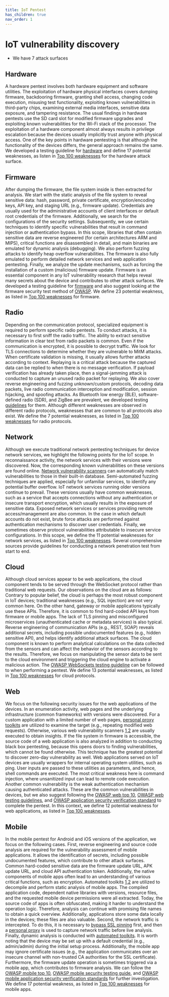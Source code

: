 ```yaml
---
title: IoT Pentest
has_children: true
nav_order: 1
---
```


# IoT vulnerability discovery

- We have 7 attack surfaces

## Hardware

A hardware pentest involves both hardware equipment and software utilities. 
The exploitation of hardware physical interfaces covers dumping firmware, backdooring firmware, granting shell access, changing code execution, misusing test functionality, exploiting known vulnerabilities in third-party chips, examining external media interfaces, sensitive data exposure, and tampering resistance.
The usual findings in hardware pentests use the SD card slot for modified firmware upgrades and exploiting known vulnerabilities for the Wi-Fi stack of the processor.
The exploitation of a hardware component almost always results in privilege escalation because the devices usually implicitly trust anyone with physical access.
One of the key points in hardware pentesting is that although the functionality of the devices differs, the general approach remains the same. 
We developed a testing guideline for [hardware](hardware) and define 17 potential weaknesses, as listen in [Top 100 weaknesses](../weaknesses.md) for the hardware attack surface.


## Firmware

After dumping the firmware, the file system inside is then extracted for analysis.
We start with the static analysis of the file system to reveal sensitive data: hash, password, private certificate, encryption/encoding keys, API key, and staging URL (e.g., firmware update).
Credentials are usually used for the administrative accounts of client interfaces or default root credentials of the firmware.
Additionally, we search for the configurations of the security settings. 
Subsequently, we use certain techniques to identify specific vulnerabilities that result in command injection or authentication bypass.
In this scope, libraries that often contain sensitive data are reverse engineered (for certain architectures ARM and MIPS), critical functions are disassembled in detail, and main binaries are emulated for dynamic analysis (debugging).
We also perform fuzzing attacks to identify heap overflow vulnerabilities. 
The firmware is also fully emulated to perform detailed network services and web application pentesting.
Finally, we analyze the update mechanisms, such as forcing the installation of a custom (malicious) firmware update. 
Firmware is an essential component in any IoT vulnerability research that helps reveal many secrets about the device and contributes to other attack surfaces.
We developed a testing guideline for [firmware](firmware) and also suggest looking at the firmware security test method of [OWASP](https://github.com/scriptingxss/owasp-fstm).
We define 23 potential weakness, as listed in [Top 100 weaknesses](../weaknesses.md) for firmware.


## Radio

Depending on the communication protocol, specialized equipment is required to perform specific radio pentests.
To conduct attacks, it is necessary to first sniff the radio traffic.
The ability to extract sensitive information in clear text from radio packets is common.
Even if the communication is encrypted, it is possible to decrypt traffic. 
We look for TLS connections to determine whether they are vulnerable to MitM attacks.
When certificate validation is missing, it usually allows further attacks according to context.
Replaying is a critical attack because the captured data can be replied to when there is no message verification.
If payload verification has already taken place, then a signal-jamming attack is conducted to capture an unused radio packet for replaying.
We also cover reverse engineering and fuzzing unknown/custom protocols, decoding data packets, live radio communication interception and modification, session hijacking, and spoofing attacks.
As Bluetooth low energy (BLE), software-defined radio (SDR), and ZigBee are prevalent, we developed testing [guidelines](radio) for them.
Although different weaknesses are observed in different radio protocols, weaknesses that are common to all protocols also exist.
We define the 7 potential weaknesses, as listed in [Top 100 weaknesses](../weaknesses.md) for radio protocols. 


## Network

Although we execute traditional network pentesting techniques for device network services, we highlight the following points for the IoT scope.
In reconnaissance activity, the network services with their versions were discovered.
Now, the corresponding known vulnerabilities on these versions are found online.
[Network vulnerability scanners](https://tenable.com/products/nessus) can automatically match vulnerabilities to those in their built-in database.
Semi-automated fuzzing techniques are applied, especially for unfamiliar services, to identify any potential buffer overflow. 
IoT network services running older versions continue to prevail. These versions usually have common weaknesses, such as a service that accepts connections without any authentication or insecure transport encryption, which usually results in the exposure of sensitive data.
Exposed network services or services providing remote access/management are also common.
In the case in which default accounts do not exist, brute force attacks are performed against authentication mechanisms to discover user credentials.
Finally, we sometimes observe protocol vulnerabilities attributable to insecure service configurations.
In this scope, we define the 11 potential weaknesses for network services, as listed in [Top 100 weaknesses](../weaknesses.md).
Several comprehensive sources provide guidelines for conducting a network penetration test from start to end.


## Cloud

Although cloud services appear to be web applications, the cloud component tends to be served through the WebSocket protocol rather than traditional web requests.
Our observations on the cloud are as follows: Contrary to popular belief, the cloud is perhaps the most robust component in IoT devices; traditional weaknesses (e.g., SQL injection) are not very common here.
On the other hand, gateway or mobile applications typically use these APIs.
Therefore, it is common to find hard-coded API keys from firmware or mobile apps.
The lack of TLS pinning and misconfigured microservices (unauthenticated cache or metadata services) is also typical. 
Reverse engineering of communication APIs (e.g., REST, SOAP) reveals additional secrets, including possible undocumented features (e.g., hidden sensitive API), and helps identify additional attack surfaces.
The cloud component is known to perform analytical calculations on the data collected from the sensors and can affect the behavior of the sensors according to the results. Therefore, we focus on manipulating the sensor data to be sent to the cloud environment and triggering the cloud engine to activate a malicious action.
The [OWASP WebSockets testing guideline](https://owasp.org/www-project-web-security-testing-guide/v41/4-Web_Application_Security_Testing/11-Client_Side_Testing/10-Testing_WebSockets) can be followed to when performing a pentest.
We define 13 potential weaknesses, as listed in [Top 100 weaknesses](../weaknesses.md) for cloud protocols.


## Web

We focus on the following security issues for the web applications of the devices.
In an enumeration activity, web pages and the underlying infrastructure (common frameworks) with versions were discovered.
For a custom application with a limited number of web pages, [personal proxy toolkits](https://portswigger.net/burp) are utilized to examine the target (e.g., repeating modified web requests).
Otherwise, various web vulnerability scanners [1](https://w3af.org),[2](https://github.com/wpscanteam/wpscan) are usually executed to obtain insights.
If the file system in firmware is accessible, the source code of a web application is also analyzed in addition to conducting black box pentesting, because this opens doors to finding vulnerabilities, which cannot be found otherwise.
This technique has the greatest potential to discover zero-day vulnerability as well.
Web applications served on IoT devices are usually wrappers for internal operating system utilities, such as ping.
User inputs are passed to these utilities as parameters, and hence, shell commands are executed.
The most critical weakness here is command injection, where unsanitized input can lead to remote code execution.
Another common vulnerability is the weak authentication mechanism causing authenticated attacks.
These are the common vulnerabilities in devices, but we also suggest following the [OWASP web top 10](https://owasp.org/www-project-top-ten/), [OWASP web testing guidelines](https://owasp.org/www-project-web-security-testing-guide/), and [OWASP application security verification standard](https://owasp.org/www-project-application-security-verification-standard/) to complete the pentest.
In this context, we define 12 potential weakness for web applications, as listed in [Top 100 weaknesses](../weaknesses.md).


## Mobile

In the mobile pentest for Android and iOS versions of the application, we focus on the following cases.
First, reverse engineering and source code analysis are required for the vulnerability assessment of mobile applications.
It allows the identification of secrets, including possible undocumented features, which contribute to other attack surfaces.
Common hard-coded sensitive data are the firmware update URL, APK update URL, and cloud API authentication token.
Additionally, the native components of mobile apps often lead to an understanding of various critical functions, such as encryption.
Automated toolkits [1](github.com/iBotPeaches/Apktool),[2](github.com/skylot/jadx) are utilized to decompile and perform static analysis of mobile apps.
The compiled application code, dependent native libraries with versions, resource files, and the requested mobile device permissions were all extracted.
Today, the source code of apps is often obfuscated, making it harder to understand the operation logic.
Therefore, analysis can continue with promising file names to obtain a quick overview.
Additionally, applications store some data locally in the devices; these files are also valuable.
Second, the network traffic is intercepted.
To do this, it is necessary to [bypass SSL pinning](https://github.com/topjohnwu/Magisk) first, and then a [personal proxy](https://portswigger.net/burp) is used to capture network traffic before live analysis.
Finally, dynamic analysis is conducted with [automated toolkits](https://github.com/frida/frida).
It is worth noting that the device may be set up with a default credential (e.g., admin/admin) during the initial setup process.
Additionally, the mobile app may ignore certificate issues (e.g., the application communicates over an insecure channel with non-trusted CA authorities for the SSL certificate).
Furthermore, the firmware update operation is sometimes triggered via a mobile app, which contributes to firmware analysis.
We can follow the [OWASP mobile top 10](https://owasp.org/www-project-mobile-top-10/), [OWASP mobile security testing guide](https://github.com/OWASP/owasp-mstg), and [OWASP mobile application security verification standards](https://github.com/OWASP/owasp-masvs) for further investigation.
We define 17 potential weakness, as listed in [Top 100 weaknesses](../weaknesses.md) for mobile apps. 
